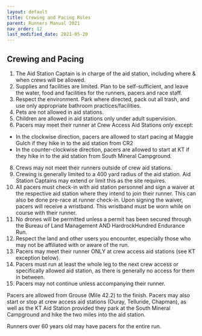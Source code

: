 ```yaml
---
layout: default
title: Crewing and Pacing Rules
parent: Runners Manual 2021
nav_order: 12
last_modified_date: 2021-05-20
---
```


## Crewing and Pacing

1. The Aid Station Captain is in charge of the aid station, including where & when crews will be allowed.
2. Supplies and facilities are limited.  Plan to be self-sufficient, and leave the water, food and facilities for the runners, pacers and race staff.
3. Respect the environment.  Park where directed, pack out all trash, and use only appropriate bathroom practices/facilities.
4. Pets are not allowed in aid stations.
5. Children are allowed in aid stations only under adult supervision.
6. Pacers may meet their runner at Crew Access Aid Stations *only* except:
  * In the clockwise direction, pacers are allowed to start pacing at Maggie Gulch if they hike in to the aid station from CR2
  * In the counter-clockwise direction, pacers are allowed to start at KT if they hike in to the aid station from South Mineral Campground.
8. Crews may not meet their runners outside of crew aid stations.  
9. Crewing is generally limited to a 400 yard radius of the aid station.  Aid Station Captains may extend or limit this as the site requires.
10. All pacers must check-in with aid station personnel and sign a waiver at the respective aid station where they intend to join their runner. This can also be done pre-race at runner check-in. Upon signing the waiver, pacers will receive a wristband. This wristband must be worn while on course with their runner.
11. No drones will be permitted unless a permit has been secured through the Bureau of Land Management AND HardrockHundred Endurance Run.
12. Respect the land and other users you encounter, especially those who may not be affiliated with or aware of the run.
13. Pacers may meet their runner ONLY at crew access aid stations (see KT exception below).
14. Pacers must run at least the whole leg to the next crew access or specifically allowed aid station, as there is generally no access for them in between. 
15. Pacers may not continue unless accompanying their runner.
 
Pacers are allowed from Grouse (Mile 42.2) to the finish. Pacers may also start or stop at crew access aid stations (Ouray, Telluride, Chapman), as well as the KT Aid Station provided they park at the South Mineral Campground and hike the two miles into the aid station. 
 
Runners over 60 years old may have pacers for the entire run.
